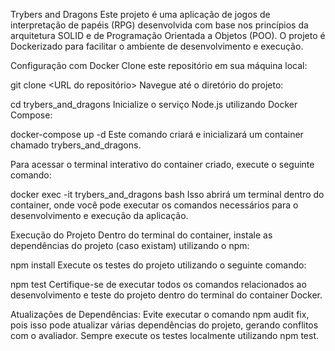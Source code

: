Trybers and Dragons
Este projeto é uma aplicação de jogos de interpretação de papéis (RPG) desenvolvida com base nos princípios da arquitetura SOLID e de Programação Orientada a Objetos (POO). O projeto é Dockerizado para facilitar o ambiente de desenvolvimento e execução.

Configuração com Docker
Clone este repositório em sua máquina local:

git clone <URL do repositório>
Navegue até o diretório do projeto:

cd trybers_and_dragons
Inicialize o serviço Node.js utilizando Docker Compose:

docker-compose up -d
Este comando criará e inicializará um container chamado trybers_and_dragons.

Para acessar o terminal interativo do container criado, execute o seguinte comando:

docker exec -it trybers_and_dragons bash
Isso abrirá um terminal dentro do container, onde você pode executar os comandos necessários para o desenvolvimento e execução da aplicação.

Execução do Projeto
Dentro do terminal do container, instale as dependências do projeto (caso existam) utilizando o npm:

npm install
Execute os testes do projeto utilizando o seguinte comando:

npm test
Certifique-se de executar todos os comandos relacionados ao desenvolvimento e teste do projeto dentro do terminal do container Docker.

Atualizações de Dependências: Evite executar o comando npm audit fix, pois isso pode atualizar várias dependências do projeto, gerando conflitos com o avaliador. Sempre execute os testes localmente utilizando npm test.
